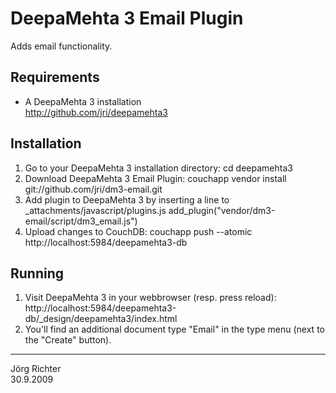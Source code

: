 
DeepaMehta 3 Email Plugin
=========================


Adds email functionality.


Requirements
------------

* A DeepaMehta 3 installation  
  <http://github.com/jri/deepamehta3>


Installation
------------

1.  Go to your DeepaMehta 3 installation directory:
        cd deepamehta3
2.  Download DeepaMehta 3 Email Plugin:
        couchapp vendor install git://github.com/jri/dm3-email.git
3.  Add plugin to DeepaMehta 3 by inserting a line to _attachments/javascript/plugins.js
        add_plugin("vendor/dm3-email/script/dm3_email.js")
4.  Upload changes to CouchDB:
        couchapp push --atomic http://localhost:5984/deepamehta3-db


Running
-------

1.  Visit DeepaMehta 3 in your webbrowser (resp. press reload):
        http://localhost:5984/deepamehta3-db/_design/deepamehta3/index.html
2.  You'll find an additional document type "Email" in the type menu (next to the "Create" button).


------------
Jörg Richter  
30.9.2009
